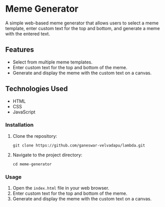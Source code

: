 # Meme Generator

A simple web-based meme generator that allows users to select a meme template, enter custom text for the top and bottom, and generate a meme with the entered text.


## Features

- Select from multiple meme templates.
- Enter custom text for the top and bottom of the meme.
- Generate and display the meme with the custom text on a canvas.

## Technologies Used

- HTML
- CSS
- JavaScript



### Installation
1. Clone the repository:
    ```
    git clone https://github.com/ganeswar-velvadapu/lambda.git
    ```

2. Navigate to the project directory:
    ```
    cd meme-generator
    ```

### Usage

1. Open the `index.html` file in your web browser.
2. Enter custom text for the top and bottom of the meme.
3. Generate and display the meme with the custom text on a canvas.